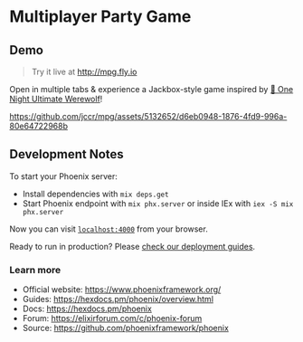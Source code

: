 # Multiplayer Party Game

## Demo

> Try it live at http://mpg.fly.io

Open in multiple tabs & experience a Jackbox-style game inspired by [🐺 One Night Ultimate Werewolf](https://boardgamegeek.com/boardgame/147949/one-night-ultimate-werewolf)!

https://github.com/jccr/mpg/assets/5132652/d6eb0948-1876-4fd9-996a-80e64722968b

## Development Notes

To start your Phoenix server:

  * Install dependencies with `mix deps.get`
  * Start Phoenix endpoint with `mix phx.server` or inside IEx with `iex -S mix phx.server`

Now you can visit [`localhost:4000`](http://localhost:4000) from your browser.

Ready to run in production? Please [check our deployment guides](https://hexdocs.pm/phoenix/deployment.html).

### Learn more

  * Official website: https://www.phoenixframework.org/
  * Guides: https://hexdocs.pm/phoenix/overview.html
  * Docs: https://hexdocs.pm/phoenix
  * Forum: https://elixirforum.com/c/phoenix-forum
  * Source: https://github.com/phoenixframework/phoenix
